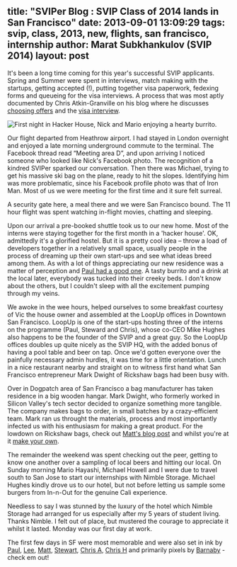 ﻿title: "SVIPer Blog : SVIP Class of 2014 lands in San Francisco"
date: 2013-09-01 13:09:29
tags: svip, class, 2013, new, flights, san francisco, internship
author: Marat Subkhankulov (SVIP 2014)
layout: post
---

It's been a long time coming for this year's successful SVIP applicants. Spring and Summer were spent in interviews, match making with the startups, getting accepted (!), putting together visa paperwork, fedexing forms and queueing for the visa interviews. A process that was most aptly documented by Chris Atkin-Granville on his blog where he discusses [choosing offers](http://california.chrisatk.in/blog/post/choosing-between-offers.html) and the [visa interview](http://california.chrisatk.in/blog/post/visa-interviews.html).

<!-- more -->
 
![First night in Hacker House, Nick and Mario enjoying a hearty burrito.](/img/land1.jpg)
 
Our flight departed from Heathrow airport. I had stayed in London overnight and enjoyed a late morning underground commute to the terminal. The Facebook thread read “Meeting area D”, and upon arriving I noticed someone who looked like Nick's Facebook photo. The recognition of a kindred SVIPer sparked our conversation. Then there was Michael, trying to get his massive ski bag on the plane, ready to hit the slopes. Identifying him was more problematic, since his Facebook profile photo was that of Iron Man. Most of us we were meeting for the first time and it sure felt surreal.

A security gate here, a meal there and we were San Francisco bound. The 11 hour flight was spent watching in-flight movies, chatting and sleeping.

Upon our arrival a pre-booked shuttle took us to our new home. Most of the interns were staying together for the first month in a 'hacker house'. OK, admittedly it's a glorified hostel. But it is a pretty cool idea – throw a load of developers together in a relatively small space, usually people in the process of dreaming up their own start-ups and see what ideas breed among them. As with a lot of things appreciating our new residence was a matter of perception and [Paul had a good one](http://paulwozniak.wordpress.com/2013/09/05/my-first-impressions-hacker-house/). A tasty burrito and a drink at the local later, everybody was tucked into their creeky beds. I don't know about the others, but I couldn't sleep with all the excitement pumping through my veins.

We awoke in the wee hours, helped ourselves to some breakfast courtesy of Vic the house owner and assembled at the LoopUp offices in Downtown San Francisco. LoopUp is one of the start-ups hosting three of the interns on the programme (Paul, Steward and Chris), whose co-CEO Mike Hughes also happens to be the founder of the SVIP and a great guy. So the LoopUp offices doubles up quite nicely as the SVIP HQ, with the added bonus of having a pool table and beer on tap. Once we'd gotten everyone over the painfully necessary admin hurdles, it was time for a little orientation. Lunch in a nice restaurant nearby and straight on to witness first hand what San Francisco entrepreneur Mark Dwight of Rickshaw bags had been busy with.

Over in Dogpatch area of San Francisco a bag manufacturer has taken residence in a big wooden hangar. Mark Dwight, who formerly worked in Silicon Valley's tech sector decided to organize something more tangible. The company makes bags to order, in small batches by a crazy-efficient team. Mark ran us throught the materials, process and most importantly infected us with his enthusiasm for making a great product. For the lowdown on Rickshaw bags, check out [Matt's blog post](http://bessey.io/blog/2013/08/31/inspiration/) and whilst you're at it [make your own](http://www.rickshawbags.com/).

The remainder the weekend was spent checking out the peer, getting to know one another over a sampling of local beers and hitting our local. On Sunday morning Mario Hayashi, Michael Howell and I were due to travel south to San Jose to start our internships with Nimble Storage. Michael Hughes kindly drove us to our hotel, but not before letting us sample some burgers from In-n-Out for the genuine Cali experience.

Needless to say I was stunned by the luxury of the hotel which Nimble Storage had arranged for us especially after my 5 years of student living. Thanks Nimble. I felt out of place, but mustered the courage to appreciate it whilst it lasted. Monday was our first day at work.

The first few days in SF were most memorable and were also set in ink by [Paul](http://paulwozniak.wordpress.com/2013/08/30/dreams-for-the-year-ahead/), [Lee](http://leewoodridge.wordpress.com/2013/09/08/the-move-and-the-first-week/), [Matt](http://bessey.io/blog/2013/09/03/the-first-days/), [Stewart](http://taylore.net/?p=519), [Chris A](http://california.chrisatk.in/blog/post/the-first-48-hours.html), [Chris H](http://sqwiggle.me/san-francisco-baby/) and primarily pixels by [Barnaby](http://pinotgrig.io/) - check em out!